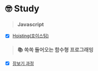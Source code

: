 # 🤓 Study

> ### Javascript

- [x] [Hoisting(호이스팅)](https://github.com/yooooujin/study/blob/main/JavaScript/Hoisting/Hoisting(%ED%98%B8%EC%9D%B4%EC%8A%A4%ED%8C%85).md)

> ### 📚 쏙쏙 들어오는 함수형 프로그래밍
- [x] [장보기 과정](https://github.com/yooooujin/study/blob/main/%F0%9F%93%9A%20%EC%8F%99%EC%8F%99%20%EB%93%A4%EC%96%B4%EC%98%A4%EB%8A%94%20%ED%95%A8%EC%88%98%ED%98%95%20%ED%94%84%EB%A1%9C%EA%B7%B8%EB%9E%98%EB%B0%8D/%EC%9E%A5%EB%B3%B4%EA%B8%B0%20%EA%B3%BC%EC%A0%95.js)
